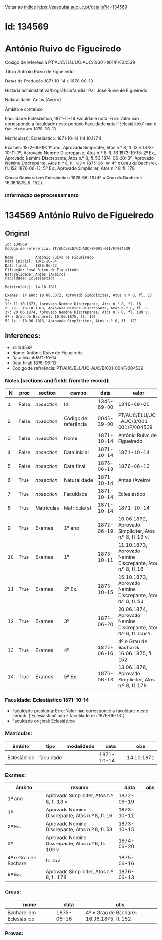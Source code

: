 
Voltar ao [índice](00%20Lista.md)
https://pesquisa.auc.uc.pt/details?id=134569

# Id: 134569
# António Ruivo de Figueiredo

Codigo de referência
PT/AUC/ELU/UC-AUC/B/001-001/F/004539

Título
António Ruivo de Figueiredo

Datas de Produção
1871-10-14 a 1876-06-13

História administrativa/biográfica/familiar
Pai: José Ruivo de Figueiredo

Naturalidade: Antas (Aveiro)


Âmbito e conteúdo

Faculdade: Eclesiástico, 1871-10-14 
Faculdade nota: Erro: Valor não corresponde a faculdade neste período
Faculdade nota: 'Eclesiástico' não é faculdade em 1876-06-13.  

Matrícula(s):
Eclesiástico: 1871-10-14 (14.10.1871)

Exames:
1872-06-19:  1º ano, Aprovado Simpliciter, Atos n.º 8, fl. 13 v
1873-10-11:  1º, Aprovado Nemine Discrepante, Atos n.º 8, fl. 16
1873-10-15:  2º Ex., Aprovado Nemine Discrepante, Atos n.º 8, fl. 53
1874-06-20:  3º, Aprovado Nemine Discrepante, Atos n.º 8, fl. 109 v
1875-06-16:  4º e Grau de Bacharel, fl. 152
1876-06-13:  5º Ex., Aprovado Simpliciter, Atos n.º 8, fl. 178

Graus:
Bacharel em Eclesiástico: 1875-06-16 (4º e Grau de Bacharel: 16.06.1875, fl. 152 )


### Informação de processamento
# 134569 António Ruivo de Figueiredo

## Original
```
Id: 134569
Código de referência: PT/AUC/ELU/UC-AUC/B/001-001/F/004539

Nome        : António Ruivo de Figueiredo
Data inicial: 1871-10-14
Data final  : 1876-06-13
Filiação: José Ruivo de Figueiredo
Naturalidade: Antas (Aveiro)
Faculdade: Eclesiástico

Matrícula(s): 14.10.1871

Exames: 1º ano: 19.06.1872, Aprovado Simpliciter, Atos n.º 8, fl. 13 v.
1º: 11.10.1873, Aprovado Nemine Discrepante, Atos n.º 8, fl. 16
2º Ex.: 15.10.1873, Aprovado Nemine Discrepante, Atos n.º 8, fl. 53
3º: 20.06.1874, Aprovado Nemine Discrepante, Atos n.º 8, fl. 109 v.
4º e Grau de Bacharel: 16.06.1875, fl. 152
5º Ex.: 13.06.1876, Aprovado Simpliciter, Atos n.º 8, fl. 178

```
## Inferences:
* id:134569
* Nome: António Ruivo de Figueiredo
* Data inicial:1871-10-14
* Data final: 1876-06-13
* Codigo de referência: PT/AUC/ELU/UC-AUC/B/001-001/F/004539

### Notes (sections and fields from the record):
|N   |proc   |section      |campo                 |data        |valor                                                            |obs         |
|----|-------|-------------|----------------------|------------|-----------------------------------------------------------------|------------|
|1   |False  |*nosection*  |Id                    |1345-69-00  |1345-69-00                                                       |134569      |
|2   |False  |*nosection*  |Código de referência  |0045-39-00  |PT/AUC/ELU/UC-AUC/B/001-001/F/004539                             |            |
|3   |False  |*nosection*  |Nome                  |1871-10-14  |António Ruivo de Figueiredo                                      |            |
|4   |False  |*nosection*  |Data inicial          |1871-10-14  |1871-10-14                                                       |1871-10-14  |
|5   |False  |*nosection*  |Data final            |1876-06-13  |1876-06-13                                                       |1876-06-13  |
|6   |True   |*nosection*  |Naturalidade          |1871-10-14  |Antas (Aveiro)                                                   |            |
|7   |True   |*nosection*  |Faculdade             |1871-10-14  |Eclesiástico                                                     |            |
|8   |True   |Matrículas   |Matrícula(s)          |1871-10-14  |1871-10-14                                                       |14.10.1871  |
|9   |True   |Exames       |1º ano                |1872-06-19  |19.06.1872, Aprovado Simpliciter, Atos n.º 8, fl. 13 v.          |            |
|10  |True   |Exames       |1º                    |1873-10-11  |11.10.1873, Aprovado Nemine Discrepante, Atos n.º 8, fl. 16      |            |
|11  |True   |Exames       |2º Ex.                |1873-10-15  |15.10.1873, Aprovado Nemine Discrepante, Atos n.º 8, fl. 53      |            |
|12  |True   |Exames       |3º                    |1874-06-20  |20.06.1874, Aprovado Nemine Discrepante, Atos n.º 8, fl. 109 v.  |            |
|13  |True   |Exames       |4º                    |1875-06-16  |4º e Grau de Bacharel: 16.06.1875, fl. 152                       |            |
|14  |True   |Exames       |5º Ex.                |1876-06-13  |13.06.1876, Aprovado Simpliciter, Atos n.º 8, fl. 178            |            |
### Faculdade: Eclesiástico 1871-10-14 
* Faculdade problema: Erro: Valor não corresponde a faculdade neste período ('Eclesiástico' não é faculdade em 1876-06-13.  )
* Faculdade original: Eclesiástico

### Matrículas:
|âmbito        |tipo       |modalidade|data        |obs         |
|--------------|-----------|----------|------------|------------|
|Eclesiástico  |faculdade  |          |1871-10-14  |14.10.1871  |

### Exames:
|âmbito                 |resumo                                              |data        |obs|
|-----------------------|----------------------------------------------------|------------|---|
|1º ano                 |Aprovado Simpliciter, Atos n.º 8, fl. 13 v          |1872-06-19  |   |
|1º                     |Aprovado Nemine Discrepante, Atos n.º 8, fl. 16     |1873-10-11  |   |
|2º Ex.                 |Aprovado Nemine Discrepante, Atos n.º 8, fl. 53     |1873-10-15  |   |
|3º                     |Aprovado Nemine Discrepante, Atos n.º 8, fl. 109 v  |1874-06-20  |   |
|4º e Grau de Bacharel  |fl. 152                                             |1875-06-16  |   |
|5º Ex.                 |Aprovado Simpliciter, Atos n.º 8, fl. 178           |1876-06-13  |   |

### Graus:
|nome                      |data        |obs                                          |
|--------------------------|------------|---------------------------------------------|
|Bacharel em Eclesiástico  |1875-06-16  |4º e Grau de Bacharel: 16.06.1875, fl. 152   |

### Provas:


